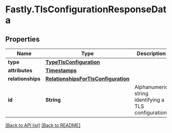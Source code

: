 # Fastly.TlsConfigurationResponseData

## Properties

Name | Type | Description | Notes
------------ | ------------- | ------------- | -------------
**type** | [**TypeTlsConfiguration**](TypeTlsConfiguration.md) |  | [optional] 
**attributes** | [**Timestamps**](Timestamps.md) |  | [optional] 
**relationships** | [**RelationshipsForTlsConfiguration**](RelationshipsForTlsConfiguration.md) |  | [optional] 
**id** | **String** | Alphanumeric string identifying a TLS configuration. | [optional] [readonly] 



[[Back to API list]](../../README.md#endpoints) [[Back to README]](../../README.md)

